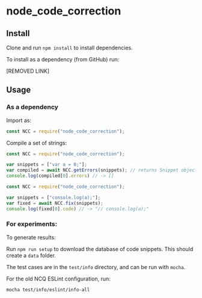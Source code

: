 # node_code_correction

## Install

Clone and run `npm install` to install dependencies.

To install as a dependency (from GitHub) run:
<!--
```sh
npm install --save "https://github.com/Brittany-Reid/node_code_correction.git"
```-->

[REMOVED LINK]

## Usage

### As a dependency

Import as:

```js
const NCC = require("node_code_correction");
```

Compile a set of strings:

```js
const NCC = require("node_code_correction");

var snippets = ["var a = 0;"];
var compiled = await NCC.getErrors(snippets); // returns Snippet objects
console.log(compiled[0].errors) // -> []
```

```js
const NCC = require("node_code_correction");

var snippets = ["console.log(a);"];
var fixed = await NCC.fix(snippets);
console.log(fixed[0].code) // -> "// console.log(a);"
```

### For experiments:

To generate results:

Run `npm run setup` to download the database of code snippets. This should create a `data` folder.

The test cases are in the `test/info` directory, and can be run with `mocha`.

For the old NCQ ESLint configuration, run:

```sh
mocha test/info/eslint/info-all
```




 
